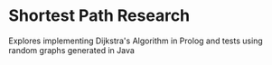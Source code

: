 # Shortest Path Research
Explores implementing Dijkstra's Algorithm in Prolog and tests using random graphs generated in Java
